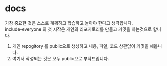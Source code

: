 # docs
가장 중요한 것은 스스로 계획하고 학습하고 놀아야 한다고 생각합니다.\
include-everyone 의 첫 시작은 개인의 리포지토리를 만들고 커밋을 하는것으로 합니다.

1. 개인 repogitory 를 public으로 생성하고 내용, 파일, 코드 상관없이 커밋을 해봅니다.
2. 여기서 작성되는 것은 모두 public으로 부탁드립니다.
